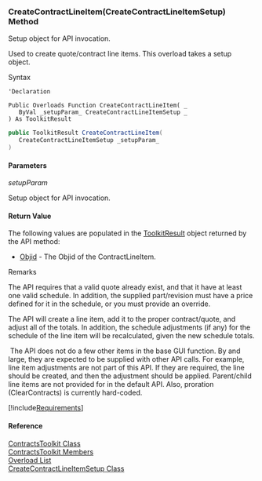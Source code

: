 ﻿### CreateContractLineItem(CreateContractLineItemSetup) Method

Setup object for API invocation.

Used to create quote/contract line items. This overload takes a setup object.

Syntax

```vbnet
'Declaration

Public Overloads Function CreateContractLineItem( _
   ByVal _setupParam_ CreateContractLineItemSetup _
) As ToolkitResult
```

```csharp
public ToolkitResult CreateContractLineItem( 
   CreateContractLineItemSetup _setupParam_
)
```

#### Parameters

_setupParam_

Setup object for API invocation.

#### Return Value

The following values are populated in the [ToolkitResult](FChoice.Toolkits.Clarify~FChoice.Toolkits.Clarify.ToolkitResult.md) object returned by the API method:

*   [Objid](FChoice.Toolkits.Clarify~FChoice.Toolkits.Clarify.ToolkitResult~Objid.md) \- The Objid of the ContractLineItem.

Remarks

The API requires that a valid quote already exist, and that it have at least one valid schedule. In addition, the supplied part/revision must have a price defined for it in the schedule, or you must provide an override.

The API will create a line item, add it to the proper contract/quote, and adjust all of the totals. In addition, the schedule adjustments (if any) for the schedule of the line item will be recalculated, given the new schedule totals.

 The API does not do a few other items in the base GUI function. By and large, they are expected to be supplied with other API calls. For example, line item adjustments are not part of this API. If they are required, the line should be created, and then the adjustment should be applied. Parent/child line items are not provided for in the default API. Also, proration (ClearContracts) is currently hard-coded.  

[!include[Requirements](../partials/requirements.md)]

#### Reference

[ContractsToolkit Class](FChoice.Toolkits.Clarify~FChoice.Toolkits.Clarify.Contracts.ContractsToolkit.md)  
[ContractsToolkit Members](FChoice.Toolkits.Clarify~FChoice.Toolkits.Clarify.Contracts.ContractsToolkit_members.md)  
[Overload List](FChoice.Toolkits.Clarify~FChoice.Toolkits.Clarify.Contracts.ContractsToolkit~CreateContractLineItem.md)  
[CreateContractLineItemSetup Class](FChoice.Toolkits.Clarify~FChoice.Toolkits.Clarify.Contracts.CreateContractLineItemSetup.md)
